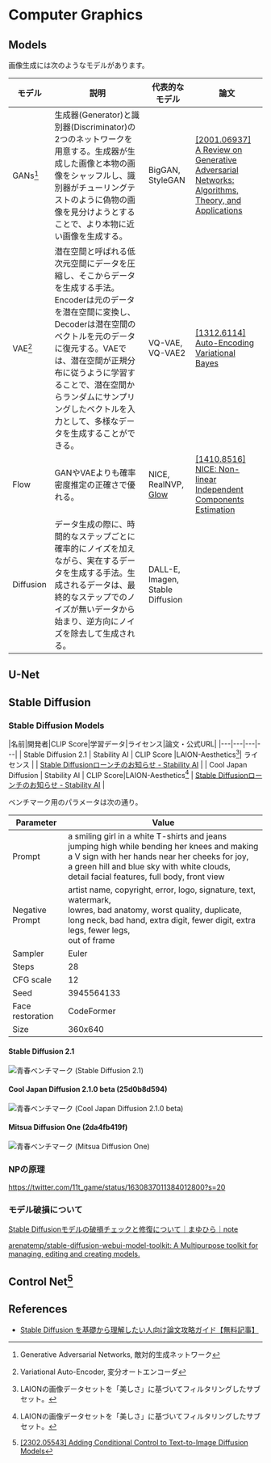 # Computer Graphics

## Models

画像生成には次のようなモデルがあります。

| モデル | 説明 | 代表的なモデル | 論文 |
|---|---|---|---|
| GANs[^GANs] | 生成器(Generator)と識別器(Discriminator)の2つのネットワークを用意する。生成器が生成した画像と本物の画像をシャッフルし、識別器がチューリングテストのように偽物の画像を見分けようとすることで、より本物に近い画像を生成する。 | BigGAN, StyleGAN | [\[2001.06937\] A Review on Generative Adversarial Networks: Algorithms, Theory, and Applications](https://arxiv.org/abs/2001.06937) |
| VAE[^VAE] | 潜在空間と呼ばれる低次元空間にデータを圧縮し、そこからデータを生成する手法。Encoderは元のデータを潜在空間に変換し、Decoderは潜在空間のベクトルを元のデータに復元する。VAEでは、潜在空間が正規分布に従うように学習することで、潜在空間からランダムにサンプリングしたベクトルを入力として、多様なデータを生成することができる。 | VQ-VAE, VQ-VAE2 | [\[1312.6114\] Auto-Encoding Variational Bayes](https://arxiv.org/abs/1312.6114) |
| Flow | GANやVAEよりも確率密度推定の正確さで優れる。 | NICE, RealNVP, [Glow](https://github.com/openai/glow) | [\[1410.8516\] NICE: Non-linear Independent Components Estimation](https://arxiv.org/abs/1410.8516) |
| Diffusion | データ生成の際に、時間的なステップごとに確率的にノイズを加えながら、実在するデータを生成する手法。生成されるデータは、最終的なステップでのノイズが無いデータから始まり、逆方向にノイズを除去して生成される。 | DALL-E, Imagen, Stable Diffusion |
[^GANs]: Generative Adversarial Networks, 敵対的生成ネットワーク
[^VAE]: Variational Auto-Encoder, 変分オートエンコーダ

## U-Net

## Stable Diffusion

### Stable Diffusion Models

|名前|開発者|CLIP Score|学習データ|ライセンス|論文・公式URL|
|---|---|---|---|
| Stable Diffusion 2.1 | Stability AI | CLIP Score |LAION-Aesthetics[^LAION-Aesthetics]| ライセンス | | [Stable Diffusionローンチのお知らせ - Stability AI](https://stability.ai/blog/stable-diffusion-announcement) |
| Cool Japan Diffusion | Stability AI | CLIP Score|LAION-Aesthetics[^LAION-Aesthetics] | [Stable Diffusionローンチのお知らせ - Stability AI](https://stability.ai/blog/stable-diffusion-announcement) |

[^LAION-Aesthetics]:LAIONの画像データセットを「美しさ」に基づいてフィルタリングしたサブセット。

ベンチマーク用のパラメータは次の通り。

|Parameter|Value|
|---|---|
|Prompt|a smiling girl in a white T-shirts and jeans jumping high while bending her knees and making a V sign with her hands near her cheeks for joy,<br>a green hill and blue sky with white clouds,<br>detail facial features, full body, front view|
|Negative Prompt|artist name, copyright, error, logo, signature, text, watermark,<br>lowres, bad anatomy, worst quality, duplicate, long neck, bad hand, extra digit, fewer digit, extra legs, fewer legs,<br>out of frame|
|Sampler|Euler|
|Steps|28|
|CFG scale|12|
|Seed|3945564133|
|Face restoration|CodeFormer|
|Size|360x640|

#### Stable Diffusion 2.1

![青春ベンチマーク (Stable Diffusion 2.1)](https://bnz07pap001files.storage.live.com/y4mzBBRbLx354jUmUJQGN0u12oU4B2oC26pZAjluILfXMThcSF-5CM9ZstFIsYcMiS9FeGdz32uOjJWXbUqad3GUvFSDpuMw6wl0K99DDdb0IU1W__E1qvqdS0XQh0B8uMX2h3UCq170g3iJPSPxYaqCZtCQFgPygyb3WuqVV1ieo8?width=1080&height=1920&cropmode=none)

#### Cool Japan Diffusion 2.1.0 beta (25d0b8d594)

![青春ベンチマーク (Cool Japan Diffusion 2.1.0 beta)](https://bnz07pap001files.storage.live.com/y4mccty5BkJM__ciUc_s_v1EEJrfgBVmf0rokAu7CRifAMq1L-YwYOsLqHRpKtJCbIEXnNYPb6iYL0gVPiU_cmHW_isVu2rhcqF8kP_XAAJMfz4luTpuCt6qO4mu3EuR9900u45DvD8m0WPvluDIvF9ewLEIHQAWufUnjlyTC82J6w?width=1080&height=1920&cropmode=none)

#### Mitsua Diffusion One (2da4fb419f)

![青春ベンチマーク (Mitsua Diffusion One)](https://bnz07pap001files.storage.live.com/y4mln0UOc7tVsQ2uLe3NlCcrI7k7tR-3zgH7eVGgT3KbYnJ-jm6CQfhwv2qChG7770kTVkTfavMd6izVqTROWhRjpEraJDM_97FcJlysP8BMSb6yl4PVkuofCPqo5HkiMApKTunKplFdBIb-pzlWerSCFgEHQQRToPQwIunVM9-fyY?width=1080&height=1920&cropmode=none)

### NPの原理

<https://twitter.com/11t_game/status/1630837011384012800?s=20>

### モデル破損について

[Stable Diffusionモデルの破損チェックと修復について｜まゆひら｜note](https://note.com/mayu_hiraizumi/n/n09a7d6ec5678)

[arenatemp/stable\-diffusion\-webui\-model\-toolkit: A Multipurpose toolkit for managing, editing and creating models\.](https://github.com/arenatemp/stable-diffusion-webui-model-toolkit)

## Control Net[^control-net]

[^control-net]: [[2302.05543] Adding Conditional Control to Text-to-Image Diffusion Models](https://arxiv.org/abs/2302.05543)

## References

- [Stable Diffusion を基礎から理解したい人向け論文攻略ガイド【無料記事】](https://ja.stateofaiguides.com/20221012-stable-diffusion/)
